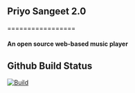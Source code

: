 ## Priyo Sangeet 2.0

=================

#### An open source web-based music player

## Github Build Status

[![Build](https://github.com/madhuryadutta/priyo-sangeet/actions/workflows/main.yml/badge.svg)](https://github.com/madhuryadutta/priyo-sangeet/actions/workflows/main.yml)
